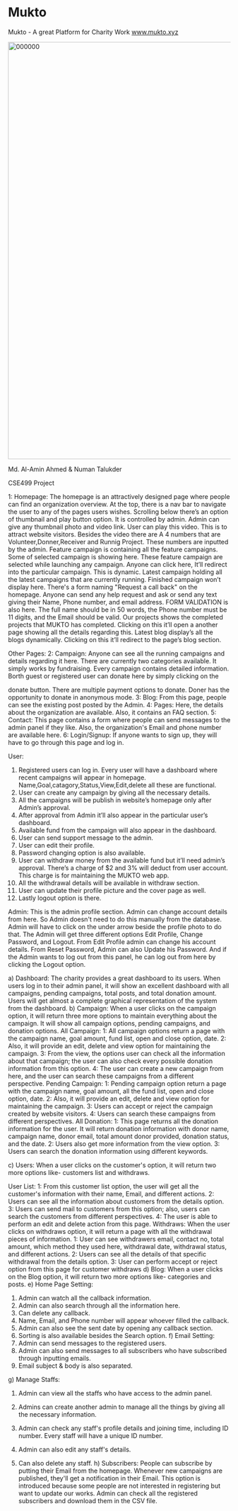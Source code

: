 # Mukto
Mukto - A great Platform for Charity Work
www.mukto.xyz


<img width="942" alt="000000" src="https://user-images.githubusercontent.com/41911591/154751664-5e82ba0d-d7ee-4a8e-875d-92a886eb80ac.png">



Md. Al-Amin Ahmed & Numan Talukder

CSE499 Project

1: Homepage:
The homepage is an attractively designed page where people can find an organization
overview. At the top, there is a nav bar to navigate the user to any of the pages users wishes.
Scrolling below there’s an option of thumbnail and play button option. It is controlled by admin.
Admin can give any thumbnail photo and video link. User can play this video. This is to attract
website visitors.
Besides the video there are A 4 numbers that are Volunteer,Donner,Receiver and Runnig
Project. These numbers are inputted by the admin.
Feature campaign is containing all the feature campaigns. Some of selected campaign is
showing here. These feature campaign are selected while launching any campaign. Anyone can
click here, It’ll redirect into the particular campaign. This is dynamic.
Latest campaign holding all the latest campaigns that are currently running. Finished campaign
won’t display here.
There's a form naming "Request a call back" on the homepage. Anyone can send any help
request and ask or send any text giving their Name, Phone number, and email address. FORM
VALIDATION is also here. The full name should be in 50 words, the Phone number must be 11
digits, and the Email should be valid.
Our projects shows the completed projects that MUKTO has completed. Clicking on this it’ll
open a another page showing all the details regarding this.
Latest blog display’s all the blogs dynamically. Clicking on this it’ll redirect to the page’s blog
section.

Other Pages:
2: Campaign: Anyone can see all the running campaigns and details regarding it here. There
are currently two categories available. It simply works by fundraising. Every campaign contains
detailed information. Borth guest or registered user can donate here by simply clicking on the

donate button. There are multiple payment options to donate. Doner has the opportunity to
donate in anonymous mode.
3: Blog: From this page, people can see the existing post posted by the Admin.
4: Pages: Here, the details about the organization are available. Also, it contains an FAQ
section.
5: Contact: This page contains a form where people can send messages to the admin panel if
they like. Also, the organization's Email and phone number are available here.
6: Login/Signup: If anyone wants to sign up, they will have to go through this page and log in.

User:
1. Registered users can log in. Every user will have a dashboard where recent campaigns
will appear in homepage. Name,Goal,catagory,Status,View,Edit,delete all these are
functional.
2. User can create any campaign by giving all the necessary details.
3. All the campaigns will be publish in website’s homepage only after Admin’s approval.
4. After approval from Admin it’ll also appear in the particular user’s dashboard.
5. Available fund from the campaign will also appear in the dashboard.
6. User can send support message to the admin.
7. User can edit their profile.
8. Password changing option is also available.
9. User can withdraw money from the available fund but it’ll need admin’s approval. There’s
a charge of $2 and 3% will deduct from user account. This charge is for
maintaining the MUKTO web app.
10. All the withdrawal details will be available in withdraw section.
11. User can update their profile picture and the cover page as well.
12. Lastly logout option is there.

Admin:
This is the admin profile section. Admin can change account details from here. So Admin
doesn't need to do this manually from the database. Admin will have to click on the under arrow
beside the profile photo to do that. The Admin will get three different options Edit Profile,
Change Password, and Logout. From Edit Profile admin can change his account details. From
Reset Password, Admin can also Update his Password. And if the Admin wants to log out from
this panel, he can log out from here by clicking the Logout option.

a) Dashboard:
The charity provides a great dashboard to its users. When users log in to their admin panel, it
will show an excellent dashboard with all campaigns, pending campaigns, total posts, and total
donation amount.
Users will get almost a complete graphical representation of the system from the dashboard.
b) Campaign:
When a user clicks on the campaign option, it will return three more options to maintain
everything about the campaign. It will show all campaign options, pending campaigns, and
donation options.
All Campaign:
1: All campaign options return a page with the campaign name, goal amount, fund list,
open and close option, date.
2: Also, it will provide an edit, delete and view option for maintaining the campaign.
3: From the view, the options user can check all the information about that campaign; the
user can also check every possible donation information from this option.
4: The user can create a new campaign from here, and the user can search these
campaigns from a different perspective.
Pending Campaign:
1: Pending campaign option return a page with the campaign name, goal amount, all the
fund list, open and close option, date.
2: Also, it will provide an edit, delete and view option for maintaining the campaign.
3: Users can accept or reject the campaign created by website visitors.
4: Users can search these campaigns from different perspectives.
All Donation:
1: This page returns all the donation information for the user. It will return donation
information with donor name, campaign name, donor email, total amount donor
provided, donation status, and the date.
2: Users also get more information from the view option.
3: Users can search the donation information using different keywords.

c) Users:
When a user clicks on the customer's option, it will return two more options like- customers list
and withdraws.

User List:
1: From this customer list option, the user will get all the customer's information with their
name, Email, and different actions.
2: Users can see all the information about customers from the details option.
3: Users can send mail to customers from this option; also, users can search the
customers from different perspectives.
4: The user is able to perform an edit and delete action from this page.
Withdraws:
When the user clicks on withdraws option, it will return a page with all the withdrawal
pieces of information.
1: User can see withdrawers email, contact no, total amount, which method they used
here, withdrawal date, withdrawal status, and different actions.
2: Users can see all the details of that specific withdrawal from the details option.
3: User can perform accept or reject option from this page for customer withdraws
d) Blog:
When a user clicks on the Blog option, it will return two more options like- categories and posts.
e) Home Page Setting:
1. Admin can watch all the callback information.
2. Admin can also search through all the information here.
3. Can delete any callback.
4. Name, Email, and Phone number will appear whoever filled the callback.
5. Admin can also see the sent date by opening any callback section.
6. Sorting is also available besides the Search option.
f) Email Setting:
1. Admin can send messages to the registered users.
2. Admin can also send messages to all subscribers who have subscribed through inputting
emails.
3. Email subject & body is also separated.

g) Manage Staffs:
1. Admin can view all the staffs who have access to the admin panel.
2. Admins can create another admin to manage all the things by giving all the necessary
information.

3. Admin can check any staff's profile details and joining time, including ID number. Every
staff will have a unique ID number.
4. Admin can also edit any staff's details.
5. Can also delete any staff.
h) Subscribers:
People can subscribe by putting their Email from the homepage. Whenever new campaigns are
published, they'll get a notification in their Email. This option is introduced because some people
are not interested in registering but want to update our works.
Admin can check all the registered subscribers and download them in the CSV file.
